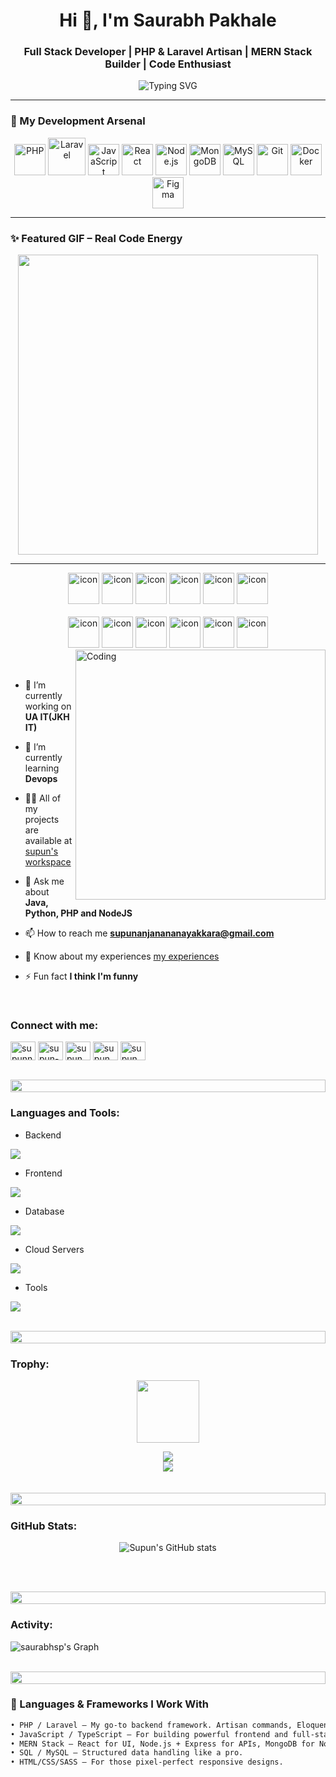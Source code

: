 <h1 align="center">Hi 👋, I'm Saurabh Pakhale</h1>
<h3 align="center">Full Stack Developer | PHP & Laravel Artisan | MERN Stack Builder | Code Enthusiast</h3>

<p align="center">
  <img src="https://readme-typing-svg.demolab.com?font=Fira+Code&weight=500&pause=1000&color=F779C9&center=true&vCenter=true&multiline=true&width=800&lines=Hello+There!+Thank+you+for+visiting+my+Github+profile;" alt="Typing SVG" />
</p>









---

### 🔧 My Development Arsenal

<p align="center">
  <img src="https://cdn.jsdelivr.net/gh/devicons/devicon/icons/php/php-original.svg" width="50" alt="PHP" />
  <img src="https://download.logo.wine/logo/Laravel/Laravel-Logo.wine.png" width="60" alt="Laravel" />
  <img src="https://cdn.jsdelivr.net/gh/devicons/devicon/icons/javascript/javascript-original.svg" width="50" alt="JavaScript" />
  <img src="https://cdn.jsdelivr.net/gh/devicons/devicon/icons/react/react-original.svg" width="50" alt="React" />
  <img src="https://cdn.jsdelivr.net/gh/devicons/devicon/icons/nodejs/nodejs-original.svg" width="50" alt="Node.js" />
  <img src="https://cdn.jsdelivr.net/gh/devicons/devicon/icons/mongodb/mongodb-original.svg" width="50" alt="MongoDB" />
  <img src="https://cdn.jsdelivr.net/gh/devicons/devicon/icons/mysql/mysql-original.svg" width="50" alt="MySQL" />
  <img src="https://cdn.jsdelivr.net/gh/devicons/devicon/icons/git/git-original.svg" width="50" alt="Git" />
  <img src="https://cdn.jsdelivr.net/gh/devicons/devicon/icons/docker/docker-original.svg" width="50" alt="Docker" />
  <img src="https://cdn.jsdelivr.net/gh/devicons/devicon/icons/figma/figma-original.svg" width="50" alt="Figma" />
</p>

---

### ✨ Featured GIF – Real Code Energy

<p align="center">
  <img src="https://media.giphy.com/media/qgQUggAC3Pfv687qPC/giphy.gif" width="480" />
</p>

---


<div align="center">
  <img src="https://techstack-generator.vercel.app/java-icon.svg" alt="icon" width="50" height="50" />
  <img src="https://techstack-generator.vercel.app/python-icon.svg" alt="icon" width="50" height="50" />
  <img src="https://techstack-generator.vercel.app/ts-icon.svg" alt="icon" width="50" height="50" />
  <img src="https://techstack-generator.vercel.app/js-icon.svg" alt="icon"width="50" height="50" />
  <img src="https://techstack-generator.vercel.app/react-icon.svg" alt="icon" width="50" height="50" />
 <img src="https://techstack-generator.vercel.app/mysql-icon.svg" alt="icon" width="50" height="50" />
</div>

<br>

<div align="center">
  <img src="https://techstack-generator.vercel.app/docker-icon.svg" alt="icon" width="50" height="50" />
  <img src="https://techstack-generator.vercel.app/aws-icon.svg" alt="icon" width="50" height="50" />
  <img src="https://techstack-generator.vercel.app/github-icon.svg" alt="icon" width="50" height="50" />
  <img src="https://techstack-generator.vercel.app/prettier-icon.svg" alt="icon" width="50" height="50" />
  <img src="https://techstack-generator.vercel.app/restapi-icon.svg" alt="icon" width="50" height="50" />
  <img src="https://techstack-generator.vercel.app/graphql-icon.svg" alt="icon" width="50" height="50" />
</div>

<img align="right" alt="Coding" width="400" src="https://user-images.githubusercontent.com/74038190/229223263-cf2e4b07-2615-4f87-9c38-e37600f8381a.gif">
<br><br>

- 🔭 I’m currently working on **UA IT(JKH IT)**

- 🌱 I’m currently learning **Devops**

- 👨‍💻 All of my projects are available at [supun's workspace](http://supun.traditionalme.life)

- 💬 Ask me about **Java, Python, PHP and NodeJS**

- 📫 How to reach me **supunanjanananayakkara@gmail.com**

- 📄 Know about my experiences [my experiences](http://supun.traditionalme.life/#resume)

- ⚡ Fun fact **I think I'm funny**

<br>
<h3 align="left">Connect with me:</h3>
<p align="left">
<a href="https://linkedin.com/in/supunnanayakkara" target="blank"><img align="center" src="https://raw.githubusercontent.com/rahuldkjain/github-profile-readme-generator/master/src/images/icons/Social/linked-in-alt.svg" alt="supunnanayakkara" height="30" width="40" /></a>
<a href="https://stackoverflow.com/users/9565088/supun-nanayakkara" target="blank"><img align="center" src="https://raw.githubusercontent.com/rahuldkjain/github-profile-readme-generator/master/src/images/icons/Social/stack-overflow.svg" alt="supun-nanayakkara" height="30" width="40" /></a>
<a href="https://fb.com/supun.nanayakkaraii" target="blank"><img align="center" src="https://raw.githubusercontent.com/rahuldkjain/github-profile-readme-generator/master/src/images/icons/Social/facebook.svg" alt="supun.nanayakkaraii" height="30" width="40" /></a>
<a href="https://instagram.com/supun___lk" target="blank"><img align="center" src="https://raw.githubusercontent.com/rahuldkjain/github-profile-readme-generator/master/src/images/icons/Social/instagram.svg" alt="supun___lk" height="30" width="40" /></a>
<a href="https://www.youtube.com/@supunnanayakkara" target="blank"><img align="center" src="https://raw.githubusercontent.com/rahuldkjain/github-profile-readme-generator/master/src/images/icons/Social/youtube.svg" alt="supun nanayakkara" height="30" width="40" /></a>
</p>
<br>

<img src="https://i.imgur.com/dBaSKWF.gif" height="20" width="100%">

<h3 align="left">Languages and Tools:</h3>

- Backend
<p align="left">
  <a href="https://skillicons.dev">
    <img src="https://skillicons.dev/icons?i=php,laravel,java,nodejs,py,spring,flask,fastapi,express,nestjs" />
  </a>
</p>

- Frontend
<p align="left">
  <a href="https://skillicons.dev">
    <img src="https://skillicons.dev/icons?i=ts,js,react,nextjs,redux,tailwind,materialui" />
  </a>
</p>

- Database
<p align="left">
  <a href="https://skillicons.dev">
    <img src="https://skillicons.dev/icons?i=mongodb,mysql,postgresql" />
  </a>
</p>

- Cloud Servers
<p align="left">
  <a href="https://skillicons.dev">
    <img src="https://skillicons.dev/icons?i=azure,aws,gcp,firebase,cloudflare" />
  </a>
</p>

- Tools
<p align="left">
  <a href="https://skillicons.dev">
    <img src="https://skillicons.dev/icons?i=git,github,docker,figma,xd,idea,vscode,postman,linux" />
  </a>
</p>

<br/>

<img src="https://i.imgur.com/dBaSKWF.gif" height="20" width="100%">

<h3 align="left">Trophy:</h3>

<p align="center">
<img src="https://media.tenor.com/0ENB5HuTH0gAAAAi/trophy-beker.gif"  width="100px" height="100px"></p>
  
<div align="center">
<img src="https://github-profile-trophy.vercel.app/?username=saurabhsp&theme=matrix&no-bg=true&no-frame=true&row=1&column=4&title=MultiLanguage,Commits,PullRequest,Reviews">
 </div>

<div align="center">
<img src="https://github-profile-trophy.vercel.app/?username=saurabhsp&theme=matrix&no-bg=true&no-frame=true&row=1&column=4&title=Repositories,Organizations,Stars,Followers">
 </div>
 <br><br>

<img src="https://i.imgur.com/dBaSKWF.gif" height="20" width="100%">

<h3 align="left">GitHub Stats:</h3>
<div align="center">
 
![Supun's GitHub stats](https://github-readme-stats.vercel.app/api?username=saurabhsp\&theme=midnight-purple\&show_icons=true\&show=reviews,prs_merged,prs_merged_percentage\&hide=contribs,issues)

<!-- [![GitHub Streak](https://streak-stats.demolab.com/?user=saurabhsp&theme=midnight-purple)](https://git.io/streak-stats) -->

</div>

<br><br>

<img src="https://i.imgur.com/dBaSKWF.gif" height="20" width="100%">

<h3 align="left">Activity:</h3>

![saurabhsp's Graph](https://github-readme-activity-graph.vercel.app/graph?username=saurabhsp&custom_title=Saurabh's%20GitHub%20Activity%20Graph&bg_color=0D1117&color=7F3FBF&line=7F3FBF&point=7F3FBF&area_color=FFFFFF&title_color=FFFFFF&area=true)
<br><br>



<img src="https://i.imgur.com/dBaSKWF.gif" height="20" width="100%">


### 🧠 Languages & Frameworks I Work With

```txt
• PHP / Laravel — My go-to backend framework. Artisan commands, Eloquent ORM, queues, and API routes — love it all.
• JavaScript / TypeScript — For building powerful frontend and full-stack apps.
• MERN Stack — React for UI, Node.js + Express for APIs, MongoDB for NoSQL power.
• SQL / MySQL — Structured data handling like a pro.
• HTML/CSS/SASS — For those pixel-perfect responsive designs.
